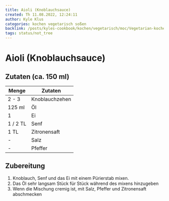```yaml
---
title: Aioli (Knoblauchsauce)
created: Th 11.08.2022, 12:24:11
author: Kyle Klus
categories: kochen vegetarisch soßen
backlink: /posts/kyles-cookbook/kochen/vegetarisch/moc/Vegetarian-kochen-Recipes.html
tags: status/not_tree
---
```


# Aioli (Knoblauchsauce)

## Zutaten (ca. 150 ml)

| Menge    | Zutaten                        |
| -------- | ------------------------------ |
| 2 - 3    | Knoblauchzehen                 |
| 125 ml   | Öl                             |
| 1        | Ei                             |
| 1 / 2 TL | Senf                           |
| 1 TL     | Zitronensaft                   |
| -        | Salz                           |
| -        | Pfeffer                        |

## Zubereitung

1. Knoblauch, Senf und das Ei mit einem Pürierstab mixen.
2. Das Öl sehr langsam Stück für Stück während des mixens hinzugeben
3. Wenn die Mischung cremig ist, mit Salz, Pfeffer und Zitronensaft abschmecken

